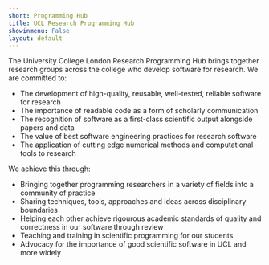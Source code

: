 ```yaml
---
short: Programming Hub
title: UCL Research Programming Hub 
showinmenu: False
layout: default
---
```


The University College London Research Programming Hub brings together research groups across the college
who develop software for research. We are committed to:

* The development of high-quality, reusable, well-tested, reliable software for research
* The importance of readable code as a form of scholarly communication
* The recognition of software as a first-class scientific output alongside papers and data
* The value of best software engineering practices for research software
* The application of cutting edge numerical methods and computational tools to research

We achieve this through:

* Bringing together programming researchers in a variety of fields into a community of practice
* Sharing techniques, tools, approaches and ideas across disciplinary boundaries
* Helping each other achieve rigourous academic standards of quality and correctness in our software through review
* Teaching and training in scientific programming for our students
* Advocacy for the importance of good scientific software in UCL and more widely


